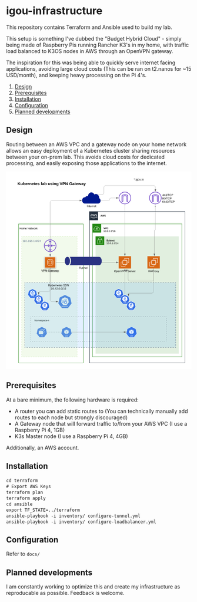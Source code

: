 # igou-infrastructure

This repository contains Terraform and Ansible used to build my lab.

This setup is something I've dubbed the "Budget Hybrid Cloud" - simply being made of Raspberry Pis running Rancher K3's in my home, with traffic load balanced to K3OS nodes in AWS through an OpenVPN gateway.

The inspiration for this was being able to quickly serve internet facing applications, avoiding large cloud costs (This can be ran on t2.nanos for ~15 USD/month), and keeping heavy processing on the Pi 4's.

1. [Design](#design)
1. [Prerequisites](#prerequisites)
1. [Installation](#installation)
1. [Configuration](#configuration)
1. [Planned developments](#planned-developments)

## Design

Routing between an AWS VPC and a gateway node on your home network allows an easy deployment of a Kubernetes cluster sharing resources between your on-prem lab. This avoids cloud costs for dedicated processing, and easily exposing those applications to the internet.

![HLD](images/k8s-vpn-gateway.png)

## Prerequisites

At a bare minimum, the following hardware is required:

* A router you can add static routes to (You can technically manually add routes to each node but strongly discouraged)
* A Gateway node that will forward traffic to/from your AWS VPC (I use a Raspberry Pi 4, 1GB)
* K3s Master node (I use a Raspberry Pi 4, 4GB)

Additionally, an AWS account.

## Installation

```
cd terraform
# Export AWS Keys
terraform plan
terraform apply
cd ansible
export TF_STATE=../terraform
ansible-playbook -i inventory/ configure-tunnel.yml
ansible-playbook -i inventory/ configure-loadbalancer.yml
```
## Configuration

Refer to `docs/`

## Planned developments

I am constantly working to optimize this and create my infrastructure as reproducable as possible. Feedback is welcome.
